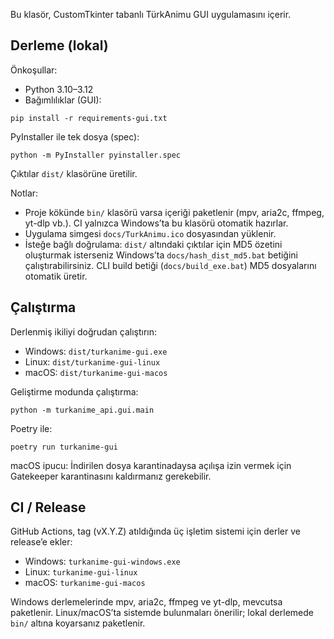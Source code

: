 Bu klasör, CustomTkinter tabanlı TürkAnimu GUI uygulamasını içerir.

## Derleme (lokal)

Önkoşullar:
- Python 3.10–3.12
- Bağımlılıklar (GUI):

```
pip install -r requirements-gui.txt
```

PyInstaller ile tek dosya (spec):

```
python -m PyInstaller pyinstaller.spec
```

Çıktılar `dist/` klasörüne üretilir.

Notlar:
- Proje kökünde `bin/` klasörü varsa içeriği paketlenir (mpv, aria2c, ffmpeg, yt-dlp vb.). CI yalnızca Windows’ta bu klasörü otomatik hazırlar.
- Uygulama simgesi `docs/TurkAnimu.ico` dosyasından yüklenir.
 - İsteğe bağlı doğrulama: `dist/` altındaki çıktılar için MD5 özetini oluşturmak isterseniz Windows’ta `docs/hash_dist_md5.bat` betiğini çalıştırabilirsiniz. CLI build betiği (`docs/build_exe.bat`) MD5 dosyalarını otomatik üretir.

## Çalıştırma

Derlenmiş ikiliyi doğrudan çalıştırın:
- Windows: `dist/turkanime-gui.exe`
- Linux: `dist/turkanime-gui-linux`
- macOS: `dist/turkanime-gui-macos`

Geliştirme modunda çalıştırma:

```
python -m turkanime_api.gui.main
```

Poetry ile:

```
poetry run turkanime-gui
```

macOS ipucu: İndirilen dosya karantinadaysa açılışa izin vermek için Gatekeeper karantinasını kaldırmanız gerekebilir.

## CI / Release

GitHub Actions, tag (vX.Y.Z) atıldığında üç işletim sistemi için derler ve release’e ekler:
- Windows: `turkanime-gui-windows.exe`
- Linux: `turkanime-gui-linux`
- macOS: `turkanime-gui-macos`

Windows derlemelerinde mpv, aria2c, ffmpeg ve yt-dlp, mevcutsa paketlenir. Linux/macOS’ta sistemde bulunmaları önerilir; lokal derlemede `bin/` altına koyarsanız paketlenir.
